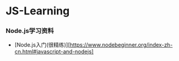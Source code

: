 # JS-Learning
### Node.js学习资料
- [Node.js入门(很精练)][https://www.nodebeginner.org/index-zh-cn.html#javascript-and-nodejs]
